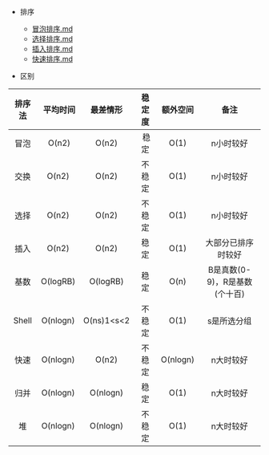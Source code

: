 - 排序
  - [冒泡排序.md](./sort/BubbleSort.md)
  - [选择排序.md](./sort/SelectSort.md)
  - [插入排序.md](./sort/InsertSort.md)
  - [快速排序.md](./sort/QuickSort.md)

- 区别

| 排序法 | 平均时间 | 最差情形 | 稳定度 | 额外空间 | 备注 |
| :---: | :-----: | :----: | :---: | :-----: | :---: |
| 冒泡 | O(n2) |	O(n2) | 稳定	| O(1) | n小时较好 |
| 交换 | O(n2) | O(n2) | 不稳定 | O(1) |	n小时较好 |
| 选择 | O(n2) | O(n2) | 不稳定 | O(1) | n小时较好 |
| 插入 | O(n2) | O(n2) | 稳定 | O(1) | 大部分已排序时较好 |
| 基数 | O(logRB) | O(logRB) | 稳定 | O(n) | B是真数(0-9)，R是基数(个十百) |
| Shell | O(nlogn) | O(ns)1<s<2 | 不稳定 | O(1) | s是所选分组 |
| 快速 | O(nlogn) | O(n2) | 不稳定 | O(nlogn) | n大时较好 |
| 归并 | O(nlogn) | O(nlogn) | 稳定 | O(1) | n大时较好 |
| 堆 | O(nlogn) | O(nlogn) | 不稳定 | O(1) | n大时较好 |
